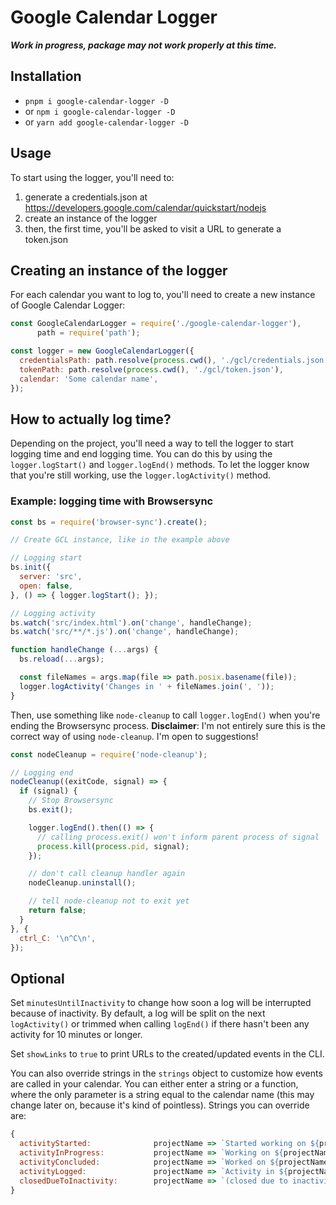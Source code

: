 # Google Calendar Logger

***Work in progress, package may not work properly at this time.***

## Installation
- `pnpm i google-calendar-logger -D`
- or `npm i google-calendar-logger -D`
- or `yarn add google-calendar-logger -D`

## Usage
To start using the logger, you'll need to:
1. generate a credentials.json at https://developers.google.com/calendar/quickstart/nodejs
2. create an instance of the logger
3. then, the first time, you'll be asked to visit a URL to generate a token.json

## Creating an instance of the logger
For each calendar you want to log to, you'll need to create a new instance of Google Calendar Logger:
```javascript
const GoogleCalendarLogger = require('./google-calendar-logger'),
      path = require('path');

const logger = new GoogleCalendarLogger({
  credentialsPath: path.resolve(process.cwd(), './gcl/credentials.json'),
  tokenPath: path.resolve(process.cwd(), './gcl/token.json'),
  calendar: 'Some calendar name',
});
```

## How to actually log time?
Depending on the project, you'll need a way to tell the logger to start logging time and end logging time. You can do this by using the `logger.logStart()` and `logger.logEnd()` methods. To let the logger know that you're still working, use the `logger.logActivity()` method.

### Example: logging time with Browsersync
```javascript
const bs = require('browser-sync').create();

// Create GCL instance, like in the example above

// Logging start
bs.init({
  server: 'src',
  open: false,
}, () => { logger.logStart(); });

// Logging activity
bs.watch('src/index.html').on('change', handleChange);
bs.watch('src/**/*.js').on('change', handleChange);

function handleChange (...args) {
  bs.reload(...args);

  const fileNames = args.map(file => path.posix.basename(file));
  logger.logActivity('Changes in ' + fileNames.join(', '));
}
```

Then, use something like `node-cleanup` to call `logger.logEnd()` when you're ending the Browsersync process. **Disclaimer**: I'm not entirely sure this is the correct way of using `node-cleanup`. I'm open to suggestions!

```javascript
const nodeCleanup = require('node-cleanup');

// Logging end
nodeCleanup((exitCode, signal) => {
  if (signal) {
    // Stop Browsersync
    bs.exit();

    logger.logEnd().then(() => {
      // calling process.exit() won't inform parent process of signal
      process.kill(process.pid, signal);
    });

    // don't call cleanup handler again
    nodeCleanup.uninstall();

    // tell node-cleanup not to exit yet
    return false;
  }
}, {
  ctrl_C: '\n^C\n',
});
```

## Optional
Set `minutesUntilInactivity` to change how soon a log will be interrupted because of inactivity. By default, a log will be split on the next `logActivity()` or trimmed when calling `logEnd()` if there hasn't been any activity for 10 minutes or longer.

Set `showLinks` to `true` to print URLs to the created/updated events in the CLI.

You can also override strings in the `strings` object to customize how events are called in your calendar. You can either enter a string or a function, where the only parameter is a string equal to the calendar name (this may change later on, because it's kind of pointless).
Strings you can override are:
```javascript
{
  activityStarted:              projectName => `Started working on ${projectName}`,
  activityInProgress:           projectName => `Working on ${projectName}`,
  activityConcluded:            projectName => `Worked on ${projectName}`,
  activityLogged:               projectName => `Activity in ${projectName}`,
  closedDueToInactivity:        projectName => `(closed due to inactivity)`,
}
```